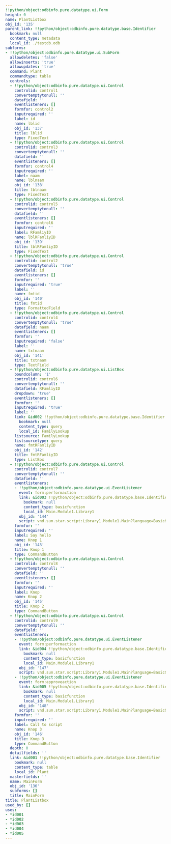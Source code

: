 ```yaml
---
!!python/object:odbinfo.pure.datatype.ui.Form
height: 0
name: PlantListbox
obj_id: '135'
parent_link: !!python/object:odbinfo.pure.datatype.base.Identifier
  bookmark: null
  content_type: metadata
  local_id: ./testdb.odb
subforms:
- !!python/object:odbinfo.pure.datatype.ui.SubForm
  allowdeletes: 'false'
  allowinserts: 'true'
  allowupdates: 'true'
  command: Plant
  commandtype: table
  controls:
  - !!python/object:odbinfo.pure.datatype.ui.Control
    controlid: control1
    convertemptytonull: ''
    datafield: ''
    eventlisteners: []
    formfor: control2
    inputrequired: ''
    label: id
    name: lblid
    obj_id: '137'
    title: lblid
    type: FixedText
  - !!python/object:odbinfo.pure.datatype.ui.Control
    controlid: control3
    convertemptytonull: ''
    datafield: ''
    eventlisteners: []
    formfor: control4
    inputrequired: ''
    label: naam
    name: lblnaam
    obj_id: '138'
    title: lblnaam
    type: FixedText
  - !!python/object:odbinfo.pure.datatype.ui.Control
    controlid: control5
    convertemptytonull: ''
    datafield: ''
    eventlisteners: []
    formfor: control6
    inputrequired: ''
    label: RFamliyID
    name: lblRFamliyID
    obj_id: '139'
    title: lblRFamliyID
    type: FixedText
  - !!python/object:odbinfo.pure.datatype.ui.Control
    controlid: control2
    convertemptytonull: 'true'
    datafield: id
    eventlisteners: []
    formfor: ''
    inputrequired: 'true'
    label: ''
    name: fmtid
    obj_id: '140'
    title: fmtid
    type: FormattedField
  - !!python/object:odbinfo.pure.datatype.ui.Control
    controlid: control4
    convertemptytonull: 'true'
    datafield: naam
    eventlisteners: []
    formfor: ''
    inputrequired: 'false'
    label: ''
    name: txtnaam
    obj_id: '141'
    title: txtnaam
    type: TextField
  - !!python/object:odbinfo.pure.datatype.ui.ListBox
    boundcolumn: '1'
    controlid: control6
    convertemptytonull: ''
    datafield: RFamliyID
    dropdown: 'true'
    eventlisteners: []
    formfor: ''
    inputrequired: 'true'
    label: ''
    link: &id002 !!python/object:odbinfo.pure.datatype.base.Identifier
      bookmark: null
      content_type: query
      local_id: FamilyLookup
    listsource: FamilyLookup
    listsourcetype: query
    name: fmtRFamliyID
    obj_id: '142'
    title: fmtRFamliyID
    type: ListBox
  - !!python/object:odbinfo.pure.datatype.ui.Control
    controlid: control7
    convertemptytonull: ''
    datafield: ''
    eventlisteners:
    - !!python/object:odbinfo.pure.datatype.ui.EventListener
      event: form:performaction
      link: &id003 !!python/object:odbinfo.pure.datatype.base.Identifier
        bookmark: null
        content_type: basicfunction
        local_id: Main.Module1.Library1
      obj_id: '144'
      script: vnd.sun.star.script:Library1.Module1.Main?language=Basic&location=document
    formfor: ''
    inputrequired: ''
    label: Say hello
    name: Knop 1
    obj_id: '143'
    title: Knop 1
    type: CommandButton
  - !!python/object:odbinfo.pure.datatype.ui.Control
    controlid: control8
    convertemptytonull: ''
    datafield: ''
    eventlisteners: []
    formfor: ''
    inputrequired: ''
    label: Knop
    name: Knop 2
    obj_id: '145'
    title: Knop 2
    type: CommandButton
  - !!python/object:odbinfo.pure.datatype.ui.Control
    controlid: control9
    convertemptytonull: ''
    datafield: ''
    eventlisteners:
    - !!python/object:odbinfo.pure.datatype.ui.EventListener
      event: form:performaction
      link: &id004 !!python/object:odbinfo.pure.datatype.base.Identifier
        bookmark: null
        content_type: basicfunction
        local_id: Main.Module1.Library1
      obj_id: '147'
      script: vnd.sun.star.script:Library1.Module1.Main?language=Basic&location=document
    - !!python/object:odbinfo.pure.datatype.ui.EventListener
      event: form:approveaction
      link: &id005 !!python/object:odbinfo.pure.datatype.base.Identifier
        bookmark: null
        content_type: basicfunction
        local_id: Main.Module1.Library1
      obj_id: '148'
      script: vnd.sun.star.script:Library1.Module1.Main?language=Basic&location=document
    formfor: ''
    inputrequired: ''
    label: Call to script
    name: Knop 3
    obj_id: '146'
    title: Knop 3
    type: CommandButton
  depth: 0
  detailfields: ''
  link: &id001 !!python/object:odbinfo.pure.datatype.base.Identifier
    bookmark: null
    content_type: table
    local_id: Plant
  masterfields: ''
  name: MainForm
  obj_id: '136'
  subforms: []
  title: MainForm
title: PlantListbox
used_by: []
uses:
- *id001
- *id002
- *id003
- *id004
- *id005
---
```

